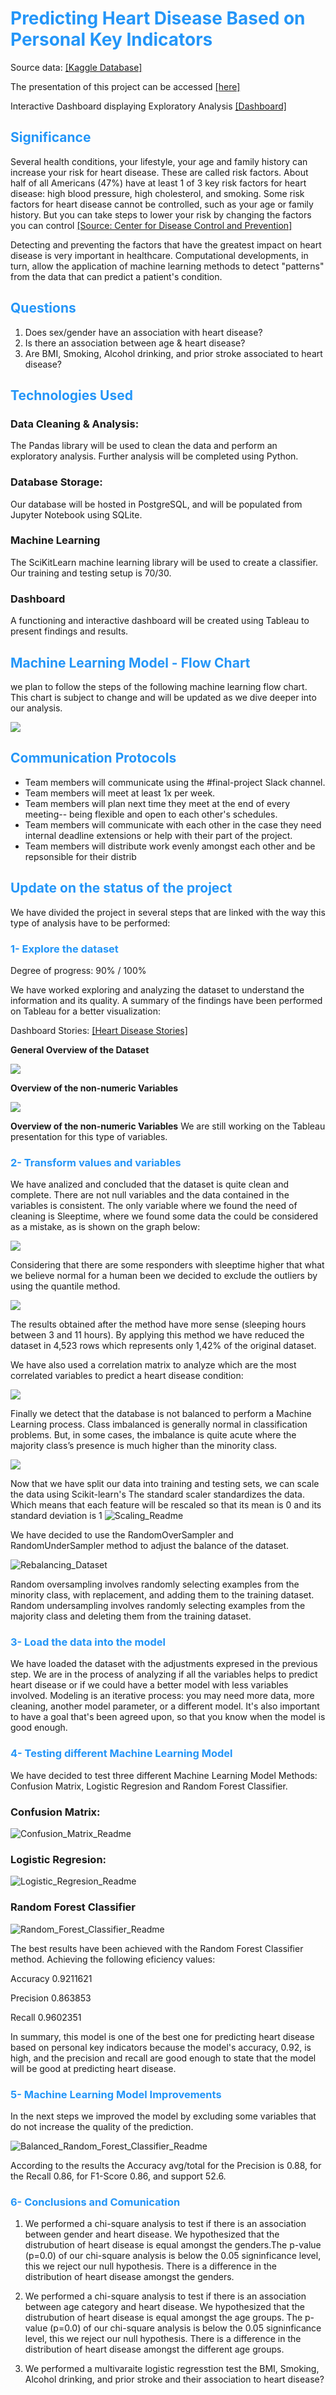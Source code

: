 # **<span style='color:#0386f7de'>Predicting Heart Disease Based on Personal Key Indicators </b>**

Source data: [[Kaggle Database]](https://www.kaggle.com/datasets/kamilpytlak/personal-key-indicators-of-heart-disease)

The presentation of this project can be accessed [[here]](https://docs.google.com/presentation/d/1V3dZCpzDp9Q2oq1DECRY6O3ylrlKOGtQVF9pc7DkagE/edit?usp=sharing)

Interactive Dashboard displaying Exploratory Analysis [[Dashboard]](https://public.tableau.com/app/profile/jhonatan.pirela/viz/ETL-HeartDiseasePrediction-DashboardV2/HeartDiseaseDashboard?publish=yes)


## **<span style='color:#0386f7de'>Significance </b>**

Several health conditions, your lifestyle, your age and family history can increase your risk for heart disease. These are called risk factors. About half of all Americans (47%) have at least 1 of 3 key risk factors for heart disease: high blood pressure, high cholesterol, and smoking. Some risk factors for heart disease cannot be controlled, such as your age or family history. But you can take steps to lower your risk by changing the factors you can control [[Source: Center for Disease Control and Prevention]](https://www.cdc.gov/heartdisease/risk_factors.htm)

Detecting and preventing the factors that have the greatest impact on heart disease is very important in healthcare. Computational developments, in turn, allow the application of machine learning methods to detect "patterns" from the data that can predict a patient's condition.

## **<span style='color:#0386f7de'>Questions </b>**
1. Does sex/gender have an association with heart disease?
2. Is there an association between age & heart disease?
3. Are BMI, Smoking, Alcohol drinking, and prior stroke associated to heart disease?

## **<span style='color:#0386f7de'>Technologies Used </b>**

### Data Cleaning & Analysis:
The Pandas library will be used to clean the data and perform an exploratory analysis. Further analysis will be completed using Python.

### Database Storage:
Our database will be hosted in PostgreSQL, and will be populated from Jupyter Notebook using SQLite.

### Machine Learning
The SciKitLearn machine learning library will be used to create a classifier. Our training and testing setup is 70/30. 

### Dashboard
A functioning and interactive dashboard will be created using Tableau to present findings and results.

## **<span style='color:#0386f7de'>Machine Learning Model - Flow Chart</b>**

we plan to follow the steps of the following machine learning flow chart. This chart is subject to change and will be updated as we dive deeper into our analysis.

<p align = "left">
<img src ="https://github.com/ivn-m/predicting_heartdisease/blob/d0e7d3ab8caac968acfb7920db42646918455b62/Predicting%20Heart%20Disease.png?raw=true"/>

## **<span style='color:#0386f7de'>Communication Protocols </b>**
- Team members will communicate using the #final-project Slack channel.
- Team members will meet at least 1x per week.
- Team members will plan next time they meet at the end of every meeting-- being flexible and open to each other's schedules.
- Team members will communicate with each other in the case they need internal deadline extensions or help with their part of the project.
- Team members will distribute work evenly amongst each other and be repsonsible for their distrib


## **<span style='color:#0386f7de'>Update on the status of the project </b>**

We have divided the project in several steps that are linked with the way this type of analysis have to be performed:

### **<span style='color:#0386f7de'>1- Explore the dataset </b>**
Degree of progress: 90% / 100%

We have worked exploring and analyzing the dataset to understand the information and its quality. A summary of the findings have been performed on Tableau for a better visualization:

Dashboard Stories: [[Heart Disease Stories]](https://public.tableau.com/app/profile/gustavo.alberto.diaz/viz/ETL-HeartDiseasePrediction-StoryBoard/DashboardDraft?publish=yes)

**General Overview of the Dataset**
<p align = "left">
<img src ="https://github.com/ivn-m/predicting_heartdisease/blob/802f8dc42b1cd149315bbe1cb16ceb5260cf39f8/Resources/Images/Dashboard%20Draft.png?raw=true"/>

**Overview of the non-numeric Variables**
<p align = "left">
<img src ="https://github.com/ivn-m/predicting_heartdisease/blob/ececdcb5940407445529fc983f4a0533087fb535/Resources/Images/Non-Numeric%20Variables.png?raw=true"/>

**Overview of the non-numeric Variables**
We are still working on the Tableau presentation for this type of variables.

### **<span style='color:#0386f7de'>2- Transform values and variables</b>**

We have analized and concluded that the dataset is quite clean and complete. There are not null variables and the data contained in the variables is consistent. The only variable where we found the need of cleaning is Sleeptime, where we found some data the could be considered as a mistake, as is shown on the graph below:

<p align = "left">
<img src ="https://github.com/ivn-m/predicting_heartdisease/blob/802f8dc42b1cd149315bbe1cb16ceb5260cf39f8/Resources/Images/Sleeptime_whole.png?raw=true"/>

Considering that there are some responders with sleeptime higher that what we believe normal for a human been we decided to exclude the outliers by using the quantile method.

<p align = "left">
<img src ="https://github.com/ivn-m/predicting_heartdisease/blob/802f8dc42b1cd149315bbe1cb16ceb5260cf39f8/Resources/Images/Sleeptime_Clean.png?raw=true"/>

The results obtained after the method have more sense (sleeping hours between 3 and 11 hours). By applying this method we have reduced the dataset in 4,523 rows which represents only 1,42% of the original dataset.

We have also used a correlation matrix to analyze which are the most correlated variables to predict a heart disease condition:

<p align = "left">
<img src ="https://github.com/ivn-m/predicting_heartdisease/blob/283864e73938e0bb03d108dcc99a4d11afc7658c/Resources/Images/Heat_Map.png?raw=true"/>

Finally we detect that the database is not balanced to perform a Machine Learning process. Class imbalanced is generally normal in classification problems. But, in some cases, the imbalance is quite acute where the majority class’s presence is much higher than the minority class. 

<p align = "left">
<img src =https://github.com/ivn-m/predicting_heartdisease/blob/283864e73938e0bb03d108dcc99a4d11afc7658c/Resources/Images/Confirming_Imbalance.png?raw=true"/>

Now that we have split our data into training and testing sets, we can scale the data using Scikit-learn's
The standard scaler standardizes the data. Which means that each feature will be rescaled so that its mean is 0 and its standard deviation is 1
![Scaling_Readme](https://user-images.githubusercontent.com/93852380/164817088-63b3ea66-7466-4ce1-a81b-3ee941115359.png)



We have decided to use the RandomOverSampler and RandomUnderSampler method to adjust the balance of the dataset. 

![Rebalancing_Dataset](https://user-images.githubusercontent.com/93852380/164569968-33e8eb7e-8574-4b64-a61b-04f4831cf61f.png)

Random oversampling involves randomly selecting examples from the minority class, with replacement, and adding them to the training dataset. Random undersampling involves randomly selecting examples from the majority class and deleting them from the training dataset.

### **<span style='color:#0386f7de'>3- Load the data into the model</b>**

We have loaded the dataset with the adjustments expresed in the previous step. We are in the process of analyzing if all the variables helps to predict heart disease or if we could have a better model with less variables involved. Modeling is an iterative process: you may need more data, more cleaning, another model parameter, or a different model. It's also important to have a goal that's been agreed upon, so that you know when the model is good enough.

### **<span style='color:#0386f7de'>4- Testing different Machine Learning Model</b>**

We have decided to test three different Machine Learning Model Methods: Confusion Matrix, Logistic Regresion and Random Forest Classifier. 

### Confusion Matrix:
![Confusion_Matrix_Readme](https://user-images.githubusercontent.com/93852380/164588917-60ede782-8c18-49f8-b33f-7c53022a6ac2.png)

### Logistic Regresion:
![Logistic_Regresion_Readme](https://user-images.githubusercontent.com/93852380/164588971-cb8f6dae-be09-4f7d-9680-5128ed6d56b3.png)

### Random Forest Classifier
![Random_Forest_Classifier_Readme](https://user-images.githubusercontent.com/93852380/164589055-0282f996-0386-447d-a728-5566bb9d876e.png)


The best results have been achieved with the Random Forest Classifier method. Achieving the following eficiency values:

Accuracy 0.9211621

Precision 0.863853

Recall 0.9602351

In summary, this model is one of the best one for predicting heart disease based on personal key indicators because the model's accuracy, 0.92, is high, and the precision and recall are good enough to state that the model will be good at  predicting heart disease.

### **<span style='color:#0386f7de'>5- Machine Learning Model Improvements</b>**


In the next steps we  improved the model by excluding some variables that do not increase the quality of the prediction. 

![Balanced_Random_Forest_Classifier_Readme](https://user-images.githubusercontent.com/93852380/164867591-b1d66150-2784-4cbf-bf8b-f2d1c1717e5c.png)

According to the results the Accuracy avg/total for the Precision is 0.88, for the Recall 0.86, for F1-Score 0.86, and support 52.6. 

### **<span style='color:#0386f7de'>6- Conclusions and Comunication </b>**

1. We performed a chi-square analysis to test if there is an association between gender and heart disease. We hypothesized that the distrubution of heart disease is equal amongst the genders.The p-value (p=0.0) of our chi-square analysis is below the 0.05 signinficance level, this we reject our null hypothesis. There is a difference in the distribution of heart disease amongst the genders.

2. We performed a chi-square analysis to test if there is an association between age category and heart disease. We hypothesized that the distrubution of heart disease is equal amongst the age groups. The p-value (p=0.0) of our chi-square analysis is below the 0.05 signinficance level, this we reject our null hypothesis. There is a difference in the distribution of heart disease amongst the different age groups.

3. We performed a multivaraite logistic regresstion test the  BMI, Smoking, Alcohol drinking, and prior stroke and their association to heart disease?



